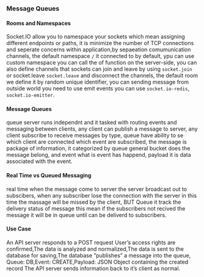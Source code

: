 ### Message Queues
#### Rooms and Namespaces
Socket.IO allow you to namespace your sockets which mean assigning different endpoints or paths, it is minimize the number of TCP connections and seperate concerns within application,by sepaeation comumunication channels, the default namespace `/` it connected to by default, ypu can use custom namespace you can call the of function on the server-side, you can also define channels that sockets can join and leave by using `socket.join` or socket.leave `socket.leave` and disconnect the channels, the default room we define it by random unique identifier, you can sending message from outside world you need to use emit events you can use `socket.io-redis`, `socket.io-emitter`.
#### Message Queues
queue server runs independnt and it tasked with routing events and messaging between clients, any client can publish a message to server, any client subscribe to receive messages by type, queue have ability to se which client are connected which event are subscribed, the message is package of information, it categorized by queue general bucket does the message belong, and event what is event has happend, payload it is data associated with the event.
#### Real Time vs Queued Messaging
real time when the message come to server the server broadcast out to subscibers, when any subscriber lose the connection with the server in this time the massage will be missed by the client, BUT Queue it track the delivery status of message this mean if the subscribers not recived the message it will be in queue until can be deliverd to subscribers.
#### Use Case
An API server responds to a POST request
User’s access rights are confirmed,The data is analyzed and normalized,The data is sent to the database for saving,The database “publishes” a message into the queue, Queue: DB,Event: CREATE,Payload: JSON Object containing the created record
The API server sends information back to it’s client as normal.


